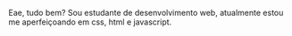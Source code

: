 Eae, tudo bem? Sou estudante de desenvolvimento web, atualmente estou me aperfeiçoando em css, html e javascript.
